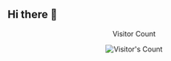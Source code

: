 ## Hi there 👋

<div align="center">
  <p>Visitor Count</p>
  <img src="https://profile-counter.glitch.me/Bettina-M/count.svg" alt="Visitor's Count" />
</div>
